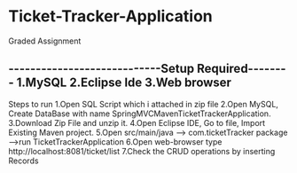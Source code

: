 # Ticket-Tracker-Application
Graded Assignment

----------------------------Setup Required--------
1.MySQL
2.Eclipse Ide
3.Web browser
--------------------------------------------------
Steps to run
1.Open SQL Script which i attached in zip file
2.Open MySQL, Create DataBase with name SpringMVCMavenTicketTrackerApplication.
3.Download Zip File and unzip it.
4.Open Eclipse IDE, Go to file, Import Existing Maven project.
5.Open src/main/java  -->  com.ticketTracker package -->run TicketTrackerApplication
6.Open web-browser type http://localhost:8081/ticket/list
7.Check the CRUD operations by inserting Records
